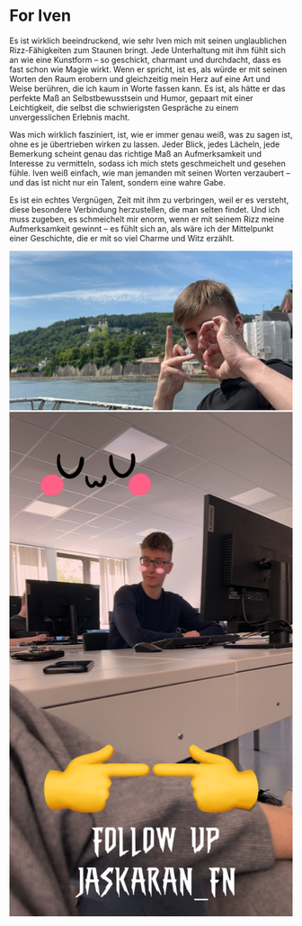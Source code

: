 # For Iven

Es ist wirklich beeindruckend, wie sehr Iven mich mit seinen unglaublichen Rizz-Fähigkeiten zum Staunen bringt. Jede Unterhaltung mit ihm fühlt sich an wie eine Kunstform – so geschickt, charmant und durchdacht, dass es fast schon wie Magie wirkt. Wenn er spricht, ist es, als würde er mit seinen Worten den Raum erobern und gleichzeitig mein Herz auf eine Art und Weise berühren, die ich kaum in Worte fassen kann. Es ist, als hätte er das perfekte Maß an Selbstbewusstsein und Humor, gepaart mit einer Leichtigkeit, die selbst die schwierigsten Gespräche zu einem unvergesslichen Erlebnis macht.

Was mich wirklich fasziniert, ist, wie er immer genau weiß, was zu sagen ist, ohne es je übertrieben wirken zu lassen. Jeder Blick, jedes Lächeln, jede Bemerkung scheint genau das richtige Maß an Aufmerksamkeit und Interesse zu vermitteln, sodass ich mich stets geschmeichelt und gesehen fühle. Iven weiß einfach, wie man jemanden mit seinen Worten verzaubert – und das ist nicht nur ein Talent, sondern eine wahre Gabe.

Es ist ein echtes Vergnügen, Zeit mit ihm zu verbringen, weil er es versteht, diese besondere Verbindung herzustellen, die man selten findet. Und ich muss zugeben, es schmeichelt mir enorm, wenn er mit seinem Rizz meine Aufmerksamkeit gewinnt – es fühlt sich an, als wäre ich der Mittelpunkt einer Geschichte, die er mit so viel Charme und Witz erzählt.

![alt text](https://github.com/MadeInAsia/ForIven/blob/main/Image%20(1).jfif)
![alt text](https://github.com/MadeInAsia/ForIven/blob/main/Image%20(2).jfif)
